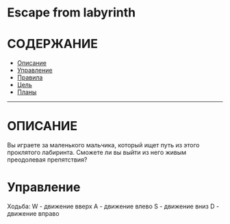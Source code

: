 # **Escape from labyrinth**

# СОДЕРЖАНИЕ
* [Описание](#Description)
* [Управление](#Controls)
* [Правила](#Rules)
* [Цель](#Target)
* [Планы](#Plans)

---

# <a name="Description"></a> ОПИСАНИЕ

Вы играете за маленького мальчика, который ищет путь из этого проклятого лабиринта. Сможете ли вы выйти из него живым преодолевая препятствия?

# <a name="Controls"></a> Управление

Ходьба:
  W - движение вверх
  A - движение влево
  S - движение вниз
  D - движение вправо


